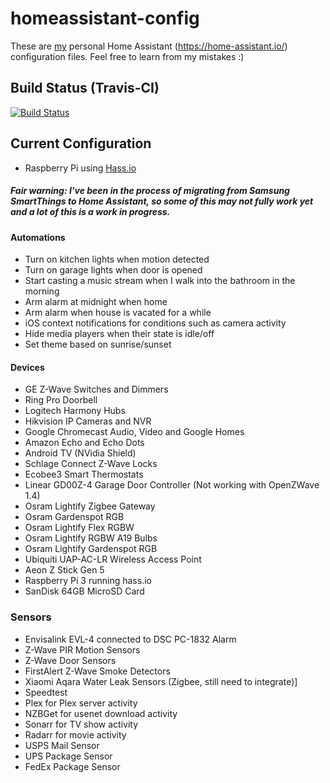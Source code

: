 # homeassistant-config
These are [my](https://twitter.com/allanak) personal Home Assistant (https://home-assistant.io/) configuration files. Feel free to learn from my mistakes :)

## Build Status (Travis-CI)
[![Build Status](https://travis-ci.org/allanak/homeassistant-config.svg?branch=master)](https://travis-ci.org/allanak/homeassistant-config)

## Current Configuration
* Raspberry Pi using [Hass.io](https://home-assistant.io/hassio/)

##### Fair warning: I've been in the process of migrating from Samsung SmartThings to Home Assistant, so some of this may not fully work yet and a lot of this is a work in progress.

#### Automations
* Turn on kitchen lights when motion detected
* Turn on garage lights when door is opened
* Start casting a music stream when I walk into the bathroom in the morning
* Arm alarm at midnight when home
* Arm alarm when house is vacated for a while
* iOS context notifications for conditions such as camera activity
* Hide media players when their state is idle/off
* Set theme based on sunrise/sunset

#### Devices
* GE Z-Wave Switches and Dimmers
* Ring Pro Doorbell
* Logitech Harmony Hubs
* Hikvision IP Cameras and NVR
* Google Chromecast Audio, Video and Google Homes
* Amazon Echo and Echo Dots
* Android TV (NVidia Shield)
* Schlage Connect Z-Wave Locks
* Ecobee3 Smart Thermostats
* Linear GD00Z-4 Garage Door Controller (Not working with OpenZWave 1.4)
* Osram Lightify Zigbee Gateway
* Osram Gardenspot RGB
* Osram Lightify Flex RGBW
* Osram Lightify RGBW A19 Bulbs
* Osram Lightify Gardenspot RGB
* Ubiquiti UAP-AC-LR Wireless Access Point
* Aeon Z Stick Gen 5
* Raspberry Pi 3 running hass.io
* SanDisk 64GB MicroSD Card

### Sensors
* Envisalink EVL-4 connected to DSC PC-1832 Alarm
* Z-Wave PIR Motion Sensors
* Z-Wave Door Sensors
* FirstAlert Z-Wave Smoke Detectors
* Xiaomi Aqara Water Leak Sensors (Zigbee, still need to integrate)]
* Speedtest
* Plex for Plex server activity
* NZBGet for usenet download activity
* Sonarr for TV show activity
* Radarr for movie activity
* USPS Mail Sensor
* UPS Package Sensor
* FedEx Package Sensor
